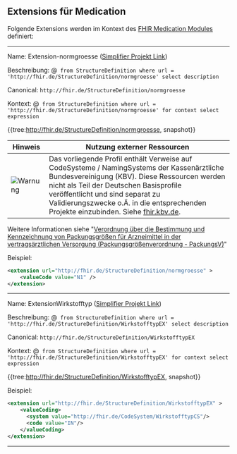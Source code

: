 ## Extensions für Medication

Folgende Extensions werden im Kontext des [FHIR Medication Modules](https://www.hl7.org/fhir/medications-module.html) definiert:

----

Name: Extension-normgroesse ([Simplifier Projekt Link](https://simplifier.net/resolve?canonical=http://fhir.de/StructureDefinition/normgroesse&scope=de.basisprofil.r4@1.5.0))

Beschreibung: @``` from StructureDefinition where url = 'http://fhir.de/StructureDefinition/normgroesse' select description```

Canonical: `http://fhir.de/StructureDefinition/normgroesse`

Kontext: @``` from StructureDefinition where url = 'http://fhir.de/StructureDefinition/normgroesse' for context select expression```

{{tree:http://fhir.de/StructureDefinition/normgroesse, snapshot}}

| Hinweis | Nutzung externer Ressourcen |
|---------|---------------------|
| ![Warnung](https://wiki.hl7.de/images/thumb/Attention_icon.svg/100px-Attention_icon.svg.png) | Das vorliegende Profil enthält Verweise auf CodeSysteme / NamingSystems der Kassenärztliche Bundesvereinigung (KBV). Diese Ressourcen werden nicht als Teil der Deutschen Basisprofile veröffentlicht und sind separat zu Validierungszwecke o.Ä. in die entsprechenden Projekte einzubinden. Siehe [fhir.kbv.de](fhir.kbv.de).|

Weitere Informationen siehe "[Verordnung über die Bestimmung und Kennzeichnung von Packungsgrößen für Arzneimittel in der vertragsärztlichen Versorgung (Packungsgrößenverordnung - PackungsV)](https://www.gesetze-im-internet.de/packungsv/BJNR131800004.html)"

Beispiel:

```xml
<extension url="http://fhir.de/StructureDefinition/normgroesse" >
    <valueCode value="N1" />
</extension>
```

----

Name: ExtensionWirkstofftyp ([Simplifier Projekt Link](https://simplifier.net/resolve?canonical=http://fhir.de/StructureDefinition/WirkstofftypEX&scope=de.basisprofil.r4@1.5.0))

Beschreibung: @``` from StructureDefinition where url = 'http://fhir.de/StructureDefinition/WirkstofftypEX' select description```

Canonical: `http://fhir.de/StructureDefinition/WirkstofftypEX`

Kontext: @``` from StructureDefinition where url = 'http://fhir.de/StructureDefinition/WirkstofftypEX' for context select expression```

{{tree:http://fhir.de/StructureDefinition/WirkstofftypEX, snapshot}}

Beispiel:

```xml
<extension url="http://fhir.de/StructureDefinition/WirkstofftypEX" >
    <valueCoding>
      <system value="http://fhir.de/CodeSystem/WirkstofftypCS"/>
      <code value="IN"/>
    </valueCoding>
</extension>
```

----

